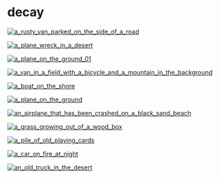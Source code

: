 # decay

<a href="a_rusty_van_parked_on_the_side_of_a_road.jpg"><img alt="a_rusty_van_parked_on_the_side_of_a_road" src="a_rusty_van_parked_on_the_side_of_a_road.jpg"></a>

<a href="a_plane_wreck_in_a_desert.jpg"><img alt="a_plane_wreck_in_a_desert" src="a_plane_wreck_in_a_desert.jpg"></a>

<a href="a_plane_on_the_ground_01.jpg"><img alt="a_plane_on_the_ground_01" src="a_plane_on_the_ground_01.jpg"></a>

<a href="a_van_in_a_field_with_a_bicycle_and_a_mountain_in_the_background.jpg"><img alt="a_van_in_a_field_with_a_bicycle_and_a_mountain_in_the_background" src="a_van_in_a_field_with_a_bicycle_and_a_mountain_in_the_background.jpg"></a>

<a href="a_boat_on_the_shore.jpg"><img alt="a_boat_on_the_shore" src="a_boat_on_the_shore.jpg"></a>

<a href="a_plane_on_the_ground.jpg"><img alt="a_plane_on_the_ground" src="a_plane_on_the_ground.jpg"></a>

<a href="an_airplane_that_has_been_crashed_on_a_black_sand_beach.jpg"><img alt="an_airplane_that_has_been_crashed_on_a_black_sand_beach" src="an_airplane_that_has_been_crashed_on_a_black_sand_beach.jpg"></a>

<a href="a_grass_growing_out_of_a_wood_box.jpg"><img alt="a_grass_growing_out_of_a_wood_box" src="a_grass_growing_out_of_a_wood_box.jpg"></a>

<a href="a_pile_of_old_playing_cards.jpg"><img alt="a_pile_of_old_playing_cards" src="a_pile_of_old_playing_cards.jpg"></a>

<a href="a_car_on_fire_at_night.jpg"><img alt="a_car_on_fire_at_night" src="a_car_on_fire_at_night.jpg"></a>

<a href="an_old_truck_in_the_desert.jpg"><img alt="an_old_truck_in_the_desert" src="an_old_truck_in_the_desert.jpg"></a>

